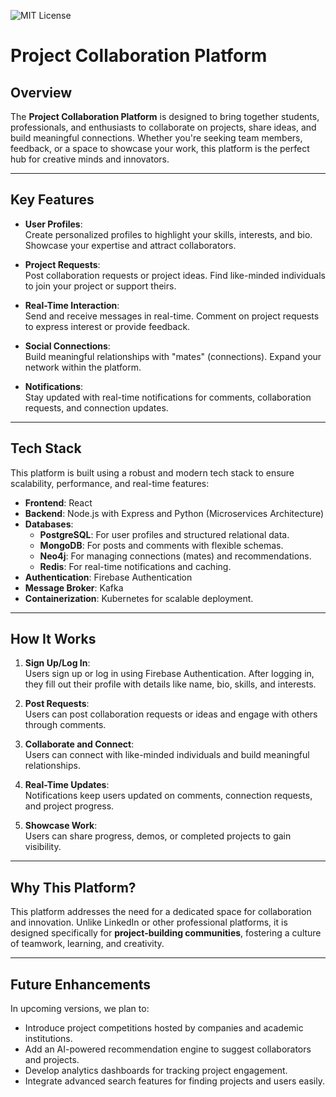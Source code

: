 ![MIT License](https://img.shields.io/badge/License-MIT-yellow.svg)

# **Project Collaboration Platform**

## **Overview**

The **Project Collaboration Platform** is designed to bring together students, professionals, and enthusiasts to collaborate on projects, share ideas, and build meaningful connections. Whether you're seeking team members, feedback, or a space to showcase your work, this platform is the perfect hub for creative minds and innovators.

---

## **Key Features**
- **User Profiles**:  
  Create personalized profiles to highlight your skills, interests, and bio. Showcase your expertise and attract collaborators.

- **Project Requests**:  
  Post collaboration requests or project ideas. Find like-minded individuals to join your project or support theirs.

- **Real-Time Interaction**:  
  Send and receive messages in real-time. Comment on project requests to express interest or provide feedback.

- **Social Connections**:  
  Build meaningful relationships with "mates" (connections). Expand your network within the platform.

- **Notifications**:  
  Stay updated with real-time notifications for comments, collaboration requests, and connection updates.

---

## **Tech Stack**
This platform is built using a robust and modern tech stack to ensure scalability, performance, and real-time features:

- **Frontend**: React  
- **Backend**: Node.js with Express and Python (Microservices Architecture)  
- **Databases**:  
  - **PostgreSQL**: For user profiles and structured relational data.  
  - **MongoDB**: For posts and comments with flexible schemas.  
  - **Neo4j**: For managing connections (mates) and recommendations.  
  - **Redis**: For real-time notifications and caching.  
- **Authentication**: Firebase Authentication  
- **Message Broker**: Kafka  
- **Containerization**: Kubernetes for scalable deployment.

---

## **How It Works**
1. **Sign Up/Log In**:  
   Users sign up or log in using Firebase Authentication. After logging in, they fill out their profile with details like name, bio, skills, and interests.

2. **Post Requests**:  
   Users can post collaboration requests or ideas and engage with others through comments.

3. **Collaborate and Connect**:  
   Users can connect with like-minded individuals and build meaningful relationships.

4. **Real-Time Updates**:  
   Notifications keep users updated on comments, connection requests, and project progress.

5. **Showcase Work**:  
   Users can share progress, demos, or completed projects to gain visibility.

---

## **Why This Platform?**
This platform addresses the need for a dedicated space for collaboration and innovation. Unlike LinkedIn or other professional platforms, it is designed specifically for **project-building communities**, fostering a culture of teamwork, learning, and creativity.

---

## **Future Enhancements**
In upcoming versions, we plan to:
- Introduce project competitions hosted by companies and academic institutions.  
- Add an AI-powered recommendation engine to suggest collaborators and projects.  
- Develop analytics dashboards for tracking project engagement.  
- Integrate advanced search features for finding projects and users easily.

